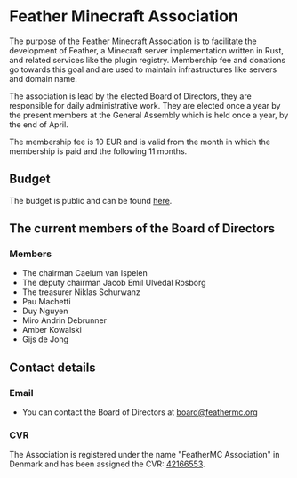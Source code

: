 # Feather Minecraft Association
The purpose of the Feather Minecraft Association is to facilitate the development of Feather, a Minecraft server implementation written in Rust, and related services like the plugin registry. Membership fee and donations go towards this goal and are used to maintain infrastructures like servers and domain name.   

The association is lead by the elected Board of Directors, they are responsible for daily administrative work. They are elected once a year by the present members at the General Assembly which is held once a year, by the end of April. 

The membership fee is 10 EUR and is valid from the month in which the membership is paid and the following 11 months.

## Budget
The budget is public and can be found  [here](./budget.md).

## The current members of the Board of Directors
### Members
- The chairman Caelum van Ispelen
- The deputy chairman Jacob Emil Ulvedal Rosborg
- The treasurer Niklas Schurwanz
- Pau Machetti
- Duy Nguyen
- Miro Andrin Debrunner
- Amber Kowalski
- Gijs de Jong

## Contact details
### Email
- You can contact the Board of Directors at board@feathermc.org

### CVR
The Association is registered under the name "FeatherMC Association" in Denmark and has been assigned the CVR: [42166553](https://datacvr.virk.dk/data/index.php?enhedstype=virksomhed&id=42166553&q=visenhed&language=en-gb).